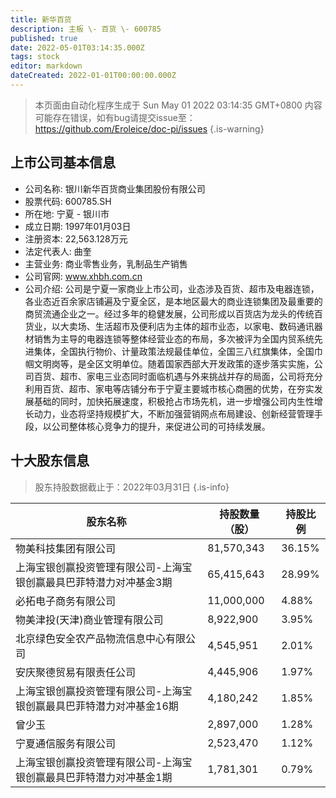```yaml
---
title: 新华百货
description: 主板 \- 百货 \- 600785
published: true
date: 2022-05-01T03:14:35.000Z
tags: stock
editor: markdown
dateCreated: 2022-01-01T00:00:00.000Z
---
```


> 本页面由自动化程序生成于 Sun May 01 2022 03:14:35 GMT+0800
> 内容可能存在错误，如有bug请提交issue至：https://github.com/Eroleice/doc-pi/issues
{.is-warning}

## 上市公司基本信息
- 公司名称: 银川新华百货商业集团股份有限公司
- 股票代码: 600785.SH
- 所在地: 宁夏 - 银川市
- 成立日期: 1997年01月03日
- 注册资本: 22,563.128万元
- 法定代表人: 曲奎
- 主营业务: 商业零售业务，乳制品生产销售
- 公司官网: www.xhbh.com.cn
- 公司介绍: 公司是宁夏一家商业上市公司，业态涉及百货、超市及电器连锁，各业态近百余家店铺遍及宁夏全区，是本地区最大的商业连锁集团及最重要的商贸流通企业之一。经过多年的稳健发展，公司形成以百货店为龙头的传统百货业，以大卖场、生活超市及便利店为主体的超市业态，以家电、数码通讯器材销售为主导的电器连锁等整体经营业态的布局，多次被评为全国内贸系统先进集体，全国执行物价、计量政策法规最佳单位，全国三八红旗集体，全国巾帼文明岗等，是全区文明单位。随着国家西部大开发政策的逐步落实实施，公司百货、超市、家电三业态同时面临机遇与外来挑战并存的局面，公司将充分利用百货、超市、家电等店铺分布于宁夏主要城市核心商圈的优势，在夯实发展基础的同时，加快拓展速度，积极抢占市场先机，进一步增强公司内生性增长动力，业态将坚持规模扩大，不断加强营销网点布局建设、创新经营管理手段，以公司整体核心竞争力的提升，来促进公司的可持续发展。


## 十大股东信息
> 股东持股数据截止于：2022年03月31日
{.is-info}

| 股东名称 | 持股数量（股） | 持股比例 |
| --- | --- | --- |
| 物美科技集团有限公司 | 81,570,343 | 36.15% |
| 上海宝银创赢投资管理有限公司-上海宝银创赢最具巴菲特潜力对冲基金3期 | 65,415,643 | 28.99% |
| 必拓电子商务有限公司 | 11,000,000 | 4.88% |
| 物美津投(天津)商业管理有限公司 | 8,922,900 | 3.95% |
| 北京绿色安全农产品物流信息中心有限公司 | 4,545,951 | 2.01% |
| 安庆聚德贸易有限责任公司 | 4,445,906 | 1.97% |
| 上海宝银创赢投资管理有限公司-上海宝银创赢最具巴菲特潜力对冲基金16期 | 4,180,242 | 1.85% |
| 曾少玉 | 2,897,000 | 1.28% |
| 宁夏通信服务有限公司 | 2,523,470 | 1.12% |
| 上海宝银创赢投资管理有限公司-上海宝银创赢最具巴菲特潜力对冲基金1期 | 1,781,301 | 0.79% |




